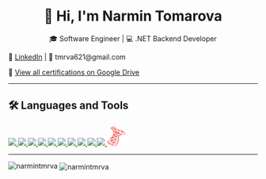 <h1 align="center">👋 Hi, I'm Narmin Tomarova</h1>

<p align="center">
🎓 Software Engineer | 💻 .NET Backend Developer 
<br/>
</p>

<p align="left">🔗 <a href="https://www.linkedin.com/in/narmintomarova/">LinkedIn</a> | 📧 tmrva621@gmail.com</p>

<p align="left">
📁 <a href="https://drive.google.com/drive/folders/1tZIvSHw2z22c9DgtccEBK2V6nejxp51g?usp=sharing">View all certifications on Google Drive</a>
</p>

---

## <p align="left">🛠️ Languages and Tools</p>

<p align="left">
  <a href="https://azure.microsoft.com/" target="_blank">
    <img src="https://cdn.jsdelivr.net/gh/devicons/devicon/icons/azure/azure-original.svg" width="40" />
  </a>
  <a href="https://learn.microsoft.com/en-us/dotnet/csharp/" target="_blank">
    <img src="https://cdn.jsdelivr.net/gh/devicons/devicon/icons/csharp/csharp-original.svg" width="40" />
  </a>
  <a href="https://developer.mozilla.org/en-US/docs/Web/CSS" target="_blank">
    <img src="https://cdn.jsdelivr.net/gh/devicons/devicon/icons/css3/css3-original.svg" width="40" />
  </a>
  <a href="https://dotnet.microsoft.com/" target="_blank">
    <img src="https://cdn.jsdelivr.net/gh/devicons/devicon/icons/dot-net/dot-net-original.svg" width="40" />
  </a>
  <a href="https://github.com/" target="_blank">
    <img src="https://cdn.jsdelivr.net/gh/devicons/devicon/icons/github/github-original.svg" width="40" />
  </a>
  <a href="https://git-scm.com/" target="_blank">
    <img src="https://cdn.jsdelivr.net/gh/devicons/devicon/icons/git/git-original.svg" width="40" />
  </a>
  <a href="https://developer.mozilla.org/en-US/docs/Web/HTML" target="_blank">
    <img src="https://cdn.jsdelivr.net/gh/devicons/devicon/icons/html5/html5-original.svg" width="40" />
  </a>
  <a href="https://www.ibm.com/cloud" target="_blank">
    <img src="https://upload.wikimedia.org/wikipedia/commons/5/51/IBM_logo.svg" width="40" />
  </a>  
  <a href="https://developer.mozilla.org/en-US/docs/Web/JavaScript" target="_blank">
    <img src="https://cdn.jsdelivr.net/gh/devicons/devicon/icons/javascript/javascript-original.svg" width="40" />
  </a>
  <a href="https://www.oracle.com/cloud/" target="_blank">
    <img src="https://cdn.jsdelivr.net/gh/devicons/devicon/icons/oracle/oracle-original.svg" width="40" />
  </a>
  <a href="https://learn.microsoft.com/en-us/sql/sql-server/" target="_blank">
    <img src="https://raw.githubusercontent.com/devicons/devicon/master/icons/microsoftsqlserver/microsoftsqlserver-plain.svg" width="40" />
  </a>
</p>

---

<p><img align="left" src="https://github-readme-stats.vercel.app/api/top-langs?username=narmintmrva&show_icons=true&locale=en&layout=compact" alt="narmintmrva" /></p>

<p>&nbsp;<img align="center" src="https://github-readme-stats.vercel.app/api?username=narmintmrva&show_icons=true&locale=en" alt="narmintmrva" /></p>
